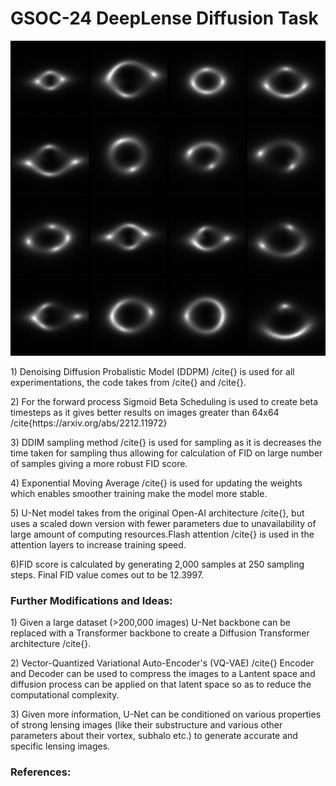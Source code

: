 # GSOC-24 DeepLense Diffusion Task

![Generated Lense samples](https://github.com/AarjavSatia/GSOC-24_DeepLense_Diffusion_Task/blob/main/diffusion_samples/diffusion_sample-1.png?raw=true)

<p>1) Denoising Diffusion Probalistic Model (DDPM) /cite{} is used for all experimentations, the code takes from /cite{} and /cite{}.</p>
<p>2) For the forward process Sigmoid Beta Scheduling is used to create beta timesteps as it gives better results on images greater than 64x64 /cite{https://arxiv.org/abs/2212.11972} </p>
<p>3) DDIM sampling method /cite{} is used for sampling as it is decreases the time taken for sampling thus allowing for calculation of FID on large number of samples giving a more robust FID score.</p>
<p>4) Exponential Moving Average /cite{} is used for updating the weights which enables smoother training make the model more stable. </p>
<p>5) U-Net model takes from the original Open-AI architecture /cite{}, but uses a scaled down version with fewer parameters due to unavailability of large amount of computing resources.Flash attention /cite{} is used in the attention layers to increase training speed.</p>
<p>6)FID score is calculated by generating 2,000 samples at 250 sampling steps. Final FID value comes out to be 12.3997.</p>

### Further Modifications and Ideas:
<p>1) Given a large dataset (>200,000 images) U-Net backbone can be replaced with a Transformer backbone to create a Diffusion Transformer architecture /cite{}.</p>
<p>2) Vector-Quantized Variational Auto-Encoder's (VQ-VAE) /cite{} Encoder and Decoder can be used to compress the images to a Lantent space and diffusion process can be applied on that latent space so as to reduce the computational complexity.</p>
<p>3) Given more information, U-Net can be conditioned on various properties of strong lensing images (like their substructure and various other parameters about their vortex, subhalo etc.) to generate accurate and specific lensing images.</p>

### References:
<p></p>
<p></p>
<p></p>
<p></p>
<p></p>
<p></p>
<p></p>
